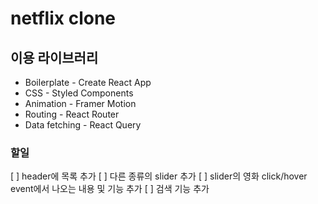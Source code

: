 # netflix clone

## 이용 라이브러리

- Boilerplate - Create React App
- CSS - Styled Components
- Animation - Framer Motion
- Routing - React Router
- Data fetching - React Query

### 할일
 [ ] header에 목록 추가
 [ ] 다른 종류의 slider 추가
 [ ] slider의 영화 click/hover event에서 나오는 내용 및 기능 추가
 [ ] 검색 기능 추가
 
